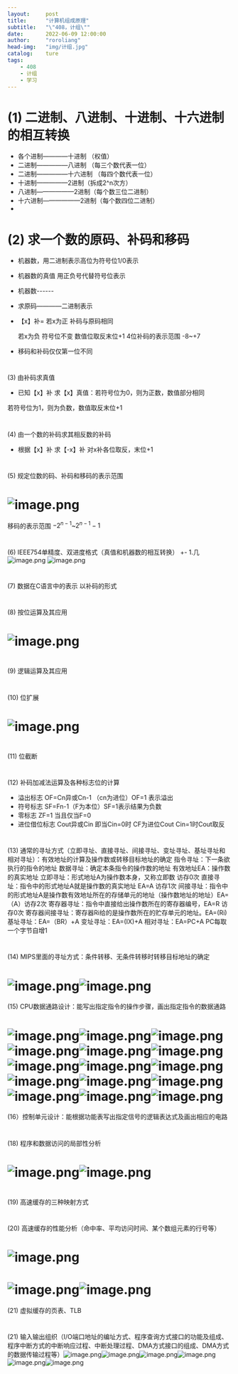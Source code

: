 ```yaml
---
layout:		post
title:		"计算机组成原理"
subtitle:	"\"408，计组\""
date:		2022-06-09 12:00:00
author:		"roroliang"
head-img:	"img/计组.jpg"
catalog:	ture
tags:
    - 408
    - 计组
    - 学习
---
```




# (1) 二进制、八进制、十进制、十六进制的相互转换

- 各个进制————十进制     （权值）
- 二进制—————八进制      （每三个数代表一位）
- 二进制—————十六进制     （每四个数代表一位）
- 十进制—————2进制（拆成2^n次方）
- 八进制——————2进制（每个数三位二进制）
- 十六进制——————2进制（每个数四位二进制）
- 
# (2) 求一个数的原码、补码和移码 

- 机器数，用二进制表示高位为符号位1/0表示
- 机器数的真值 用正负号代替符号位表示
- 机器数------
- 求原码————二进制表示
- 【x】补=    若x为正  补码与原码相同

   若x为负  符号位不变 数值位取反末位+1
4位补码的表示范围 -8~+7 

- 移码和补码仅仅第一位不同
# 
(3) 由补码求真值 

- 已知【x】补 求【x】真值：若符号位为0，则为正数，数值部分相同

 若符号位为1，则为负数，数值取反末位+1
# 
(4) 由一个数的补码求其相反数的补码 

- 根据【x】补 求【-x】补    对x补各位取反，末位+1
# 
(5) 规定位数的码、补码和移码的表示范围 
# ![image.png](https://cdn.nlark.com/yuque/0/2022/png/26728665/1654505331747-60ba7439-53f9-4d1a-87a1-4eead39bd3eb.png#clientId=u8b964cec-171f-4&crop=0&crop=0&crop=1&crop=1&from=paste&height=604&id=u367589f9&margin=%5Bobject%20Object%5D&name=image.png&originHeight=755&originWidth=1426&originalType=binary&ratio=1&rotation=0&showTitle=false&size=103191&status=done&style=none&taskId=u47b9c552-147e-4951-9049-804ce70f6da&title=&width=1140.8)
移码的表示范围 $-2^{n-1}$~$2^{n-1}-1$
# 
(6) IEEE754单精度、双进度格式（真值和机器数的相互转换） 
+- 1.几
![image.png](https://cdn.nlark.com/yuque/0/2022/png/26728665/1654507868767-45ad49a3-0cfb-4873-addf-b16cc46734d6.png#clientId=uee99c669-3f34-4&crop=0&crop=0&crop=1&crop=1&from=paste&height=234&id=u2dd1e03f&margin=%5Bobject%20Object%5D&name=image.png&originHeight=293&originWidth=1340&originalType=binary&ratio=1&rotation=0&showTitle=false&size=31827&status=done&style=none&taskId=u9c0d1620-4e8c-4635-8a8b-4c57c4fd2f0&title=&width=1072)
![image.png](https://cdn.nlark.com/yuque/0/2022/png/26728665/1654507938654-f1b864d1-3a2c-4e51-8f8d-a770d2fa3350.png#clientId=uee99c669-3f34-4&crop=0&crop=0&crop=1&crop=1&from=paste&height=86&id=u2828e944&margin=%5Bobject%20Object%5D&name=image.png&originHeight=107&originWidth=978&originalType=binary&ratio=1&rotation=0&showTitle=false&size=24758&status=done&style=none&taskId=uaed155e1-f922-4d37-b58d-cf737201ec1&title=&width=782.4)
# 
(7) 数据在C语言中的表示 
以补码的形式
# 
# 
(8) 按位运算及其应用 
# ![image.png](https://cdn.nlark.com/yuque/0/2022/png/26728665/1654512445835-9f18b643-7ef6-4f76-87c7-7bec0c8a8016.png#clientId=uee99c669-3f34-4&crop=0&crop=0&crop=1&crop=1&from=paste&height=458&id=ue907d031&margin=%5Bobject%20Object%5D&name=image.png&originHeight=572&originWidth=1502&originalType=binary&ratio=1&rotation=0&showTitle=false&size=240717&status=done&style=none&taskId=u215fa698-8cd0-4335-81de-39b8bdd4668&title=&width=1201.6)
# 
(9) 逻辑运算及其应用 
# 
(10) 位扩展 
# ![image.png](https://cdn.nlark.com/yuque/0/2022/png/26728665/1654512931071-18762aff-9aaa-40fd-acf2-5d84a5cdf8cb.png#clientId=u53b273ef-5de4-4&crop=0&crop=0&crop=1&crop=1&from=paste&height=578&id=u335990ac&margin=%5Bobject%20Object%5D&name=image.png&originHeight=722&originWidth=1458&originalType=binary&ratio=1&rotation=0&showTitle=false&size=297082&status=done&style=none&taskId=u6f2f9813-7f94-4adf-9941-1b8db26c202&title=&width=1166.4)
# 
(11) 位截断 
# 
# 
(12) 补码加减法运算及各种标志位的计算 

- 溢出标志   OF=Cn异或Cn-1 （cn为进位）OF=1  表示溢出
- 符号标志    SF=Fn-1（F为本位）SF=1表示结果为负数
- 零标志    ZF=1  当且仅当F=0   
- 进位借位标志   Cout异或Cin    即当Cin=0时 CF为进位Cout  Cin=1时Cout取反
# 
(13) 通常的寻址方式（立即寻址、直接寻址、间接寻址、变址寻址、基址寻址和相对寻址）：有效地址的计算及操作数或转移目标地址的确定 
指令寻址：下一条欲执行的指令的地址
数据寻址：确定本条指令的操作数的地址
有效地址EA：操作数的真实地址
立即寻址：形式地址A为操作数本身，又称立即数      访存0次
直接寻址：指令中的形式地址A就是操作数的真实地址  EA=A  访存1次
间接寻址：指令中的形式地址A是操作数有效地址所在的存储单元的地址（操作数地址的地址）EA=（A）访存2次
寄存器寻址：指令中直接给出操作数所在的寄存器编号，EA=R 访存0次
寄存器间接寻址：寄存器Ri给的是操作数所在的贮存单元的地址。EA=(Ri)
基址寻址：EA=（BR）+A
变址寻址：EA=(IX)+A
相对寻址：EA=PC+A   PC每取一个字节自增1

# 
(14) MIPS里面的寻址方式：条件转移、无条件转移时转移目标地址的确定 
# ![image.png](https://cdn.nlark.com/yuque/0/2022/png/26728665/1654586815321-03c2cb35-1713-4f11-ae2e-66abdc05bb03.png#clientId=ub33666c4-c442-4&crop=0&crop=0&crop=1&crop=1&from=paste&height=582&id=uc8a0823b&margin=%5Bobject%20Object%5D&name=image.png&originHeight=728&originWidth=1452&originalType=binary&ratio=1&rotation=0&showTitle=false&size=87051&status=done&style=none&taskId=u6cfcc32b-3fb4-44d1-a5d9-632bbf9440f&title=&width=1161.6)![image.png](https://cdn.nlark.com/yuque/0/2022/png/26728665/1654586880373-d0d55f18-4a6d-4172-8d4b-6a86d2e5f4c4.png#clientId=ub33666c4-c442-4&crop=0&crop=0&crop=1&crop=1&from=paste&height=431&id=u4a2a1dbb&margin=%5Bobject%20Object%5D&name=image.png&originHeight=539&originWidth=1372&originalType=binary&ratio=1&rotation=0&showTitle=false&size=57458&status=done&style=none&taskId=ua639eed3-9eb2-47df-80b4-bf8af6894cb&title=&width=1097.6)
(15) CPU数据通路设计：能写出指定指令的操作步骤，画出指定指令的数据通路 
# ![image.png](https://cdn.nlark.com/yuque/0/2022/png/26728665/1654588598964-a89cbd1c-5504-4523-8941-a71dde910615.png#clientId=ub33666c4-c442-4&crop=0&crop=0&crop=1&crop=1&from=paste&height=586&id=ub2221763&margin=%5Bobject%20Object%5D&name=image.png&originHeight=732&originWidth=1420&originalType=binary&ratio=1&rotation=0&showTitle=false&size=115477&status=done&style=none&taskId=ue5cb85fb-8012-4ff1-af69-5759f66189a&title=&width=1136)![image.png](https://cdn.nlark.com/yuque/0/2022/png/26728665/1654588636135-080875d3-9b4f-4df3-99c4-f57e1fd3ac8e.png#clientId=ub33666c4-c442-4&crop=0&crop=0&crop=1&crop=1&from=paste&height=647&id=ua35d0e91&margin=%5Bobject%20Object%5D&name=image.png&originHeight=809&originWidth=1419&originalType=binary&ratio=1&rotation=0&showTitle=false&size=175579&status=done&style=none&taskId=uf5d12ff0-f790-4c8d-a4af-3e9c64f5421&title=&width=1135.2)![image.png](https://cdn.nlark.com/yuque/0/2022/png/26728665/1654588697122-59c8764e-a51b-4d35-93ea-5ec6741efed3.png#clientId=ub33666c4-c442-4&crop=0&crop=0&crop=1&crop=1&from=paste&height=565&id=u4da1c6ac&margin=%5Bobject%20Object%5D&name=image.png&originHeight=706&originWidth=1471&originalType=binary&ratio=1&rotation=0&showTitle=false&size=144498&status=done&style=none&taskId=u6d01a86e-8881-4c73-91b5-493530ea667&title=&width=1176.8)![image.png](https://cdn.nlark.com/yuque/0/2022/png/26728665/1654588971553-92e92fe0-6282-4029-95fd-52bceaaa8239.png#clientId=ub33666c4-c442-4&crop=0&crop=0&crop=1&crop=1&from=paste&height=646&id=ue8536a83&margin=%5Bobject%20Object%5D&name=image.png&originHeight=807&originWidth=1346&originalType=binary&ratio=1&rotation=0&showTitle=false&size=157804&status=done&style=none&taskId=u759a994f-0b60-48c8-bcd0-5ec64a67311&title=&width=1076.8)![image.png](https://cdn.nlark.com/yuque/0/2022/png/26728665/1654597864653-908fd747-050c-4106-ae94-aa48c4fba9b8.png#clientId=ub33666c4-c442-4&crop=0&crop=0&crop=1&crop=1&from=paste&height=642&id=u3e53d922&margin=%5Bobject%20Object%5D&name=image.png&originHeight=802&originWidth=1364&originalType=binary&ratio=1&rotation=0&showTitle=false&size=170821&status=done&style=none&taskId=u069834a6-95e0-4600-8ad2-70eb4f6bc8b&title=&width=1091.2)![image.png](https://cdn.nlark.com/yuque/0/2022/png/26728665/1654597929280-7cfc7b74-780a-4c60-b4f8-91a5c830f1e1.png#clientId=ub33666c4-c442-4&crop=0&crop=0&crop=1&crop=1&from=paste&height=544&id=ua86d527f&margin=%5Bobject%20Object%5D&name=image.png&originHeight=680&originWidth=1138&originalType=binary&ratio=1&rotation=0&showTitle=false&size=118063&status=done&style=none&taskId=u1e79acef-cd72-4c41-824f-f3484d18777&title=&width=910.4)![image.png](https://cdn.nlark.com/yuque/0/2022/png/26728665/1654597953007-d291f95f-0852-4bc6-8624-5dea2d09b74c.png#clientId=ub33666c4-c442-4&crop=0&crop=0&crop=1&crop=1&from=paste&height=567&id=u6e089065&margin=%5Bobject%20Object%5D&name=image.png&originHeight=709&originWidth=1407&originalType=binary&ratio=1&rotation=0&showTitle=false&size=141644&status=done&style=none&taskId=udf6f66f4-33b1-4af7-b602-2d36fa1521b&title=&width=1125.6)![image.png](https://cdn.nlark.com/yuque/0/2022/png/26728665/1654597974624-2f727d24-bf8b-4484-9a78-bae0a4249a75.png#clientId=ub33666c4-c442-4&crop=0&crop=0&crop=1&crop=1&from=paste&height=585&id=u73018b12&margin=%5Bobject%20Object%5D&name=image.png&originHeight=731&originWidth=1296&originalType=binary&ratio=1&rotation=0&showTitle=false&size=118916&status=done&style=none&taskId=ub9c6b0b6-9d4b-479e-bb7d-2d2f6674187&title=&width=1036.8)![image.png](https://cdn.nlark.com/yuque/0/2022/png/26728665/1654597990458-fdad5723-ca05-4b10-bee8-1f2e837b4c4f.png#clientId=ub33666c4-c442-4&crop=0&crop=0&crop=1&crop=1&from=paste&height=637&id=ua3ff11f6&margin=%5Bobject%20Object%5D&name=image.png&originHeight=796&originWidth=1308&originalType=binary&ratio=1&rotation=0&showTitle=false&size=164066&status=done&style=none&taskId=u16378182-51dc-4299-a7ec-0f5fa6cfccb&title=&width=1046.4)![image.png](https://cdn.nlark.com/yuque/0/2022/png/26728665/1654598016900-9e693106-5d28-4cbd-a234-41d63201c679.png#clientId=ub33666c4-c442-4&crop=0&crop=0&crop=1&crop=1&from=paste&height=619&id=u1906a88b&margin=%5Bobject%20Object%5D&name=image.png&originHeight=774&originWidth=1390&originalType=binary&ratio=1&rotation=0&showTitle=false&size=130428&status=done&style=none&taskId=u84bf436c-f094-4e80-a60b-e6ef43b802e&title=&width=1112)![image.png](https://cdn.nlark.com/yuque/0/2022/png/26728665/1654598083111-51010723-80ce-41b3-a292-09df09cda0d3.png#clientId=ub33666c4-c442-4&crop=0&crop=0&crop=1&crop=1&from=paste&height=644&id=ud071fcb4&margin=%5Bobject%20Object%5D&name=image.png&originHeight=805&originWidth=1448&originalType=binary&ratio=1&rotation=0&showTitle=false&size=212069&status=done&style=none&taskId=u046de089-fb8f-4596-bbac-2db01eeb22c&title=&width=1158.4)![image.png](https://cdn.nlark.com/yuque/0/2022/png/26728665/1654598093580-920c05f6-c168-4b73-b601-35c8258dd397.png#clientId=ub33666c4-c442-4&crop=0&crop=0&crop=1&crop=1&from=paste&height=650&id=u64bf06b0&margin=%5Bobject%20Object%5D&name=image.png&originHeight=812&originWidth=1351&originalType=binary&ratio=1&rotation=0&showTitle=false&size=173421&status=done&style=none&taskId=u2353916d-eeb4-4fe0-a4eb-c126d93803f&title=&width=1080.8)![image.png](https://cdn.nlark.com/yuque/0/2022/png/26728665/1654598129216-5a2c26ea-8142-479b-a0e0-76233213ff27.png#clientId=ub33666c4-c442-4&crop=0&crop=0&crop=1&crop=1&from=paste&height=625&id=u2fa03d76&margin=%5Bobject%20Object%5D&name=image.png&originHeight=781&originWidth=1341&originalType=binary&ratio=1&rotation=0&showTitle=false&size=140658&status=done&style=none&taskId=u00dc4d5b-e09d-4ea0-b830-0d75c94402e&title=&width=1072.8)![image.png](https://cdn.nlark.com/yuque/0/2022/png/26728665/1654598144668-c8aab2ef-56ee-4ad4-ab8b-a9bc5210d418.png#clientId=ub33666c4-c442-4&crop=0&crop=0&crop=1&crop=1&from=paste&height=647&id=udae5ed79&margin=%5Bobject%20Object%5D&name=image.png&originHeight=809&originWidth=1313&originalType=binary&ratio=1&rotation=0&showTitle=false&size=192641&status=done&style=none&taskId=ucf7e35cc-d94d-4ab3-992f-bb8a9dffcef&title=&width=1050.4)![image.png](https://cdn.nlark.com/yuque/0/2022/png/26728665/1654598155234-039af4c5-e317-429c-bbf7-f9ecffbc876b.png#clientId=ub33666c4-c442-4&crop=0&crop=0&crop=1&crop=1&from=paste&height=641&id=uc0b94943&margin=%5Bobject%20Object%5D&name=image.png&originHeight=801&originWidth=1303&originalType=binary&ratio=1&rotation=0&showTitle=false&size=173694&status=done&style=none&taskId=u9b220aac-8552-4899-9127-b8d2987dd68&title=&width=1042.4)
(16）控制单元设计：能根据功能表写出指定信号的逻辑表达式及画出相应的电路
# 
(18) 程序和数据访问的局部性分析 
# ![image.png](https://cdn.nlark.com/yuque/0/2022/png/26728665/1654598948674-9adf0b99-9194-46be-82bc-0df6fc3aee71.png#clientId=ub33666c4-c442-4&crop=0&crop=0&crop=1&crop=1&from=paste&height=606&id=u2886453e&margin=%5Bobject%20Object%5D&name=image.png&originHeight=758&originWidth=1461&originalType=binary&ratio=1&rotation=0&showTitle=false&size=172685&status=done&style=none&taskId=ud76d4725-96ff-42e8-8a6b-a7979f5b683&title=&width=1168.8)![image.png](https://cdn.nlark.com/yuque/0/2022/png/26728665/1654598958941-e5c02e4e-80c0-476f-ac5a-496f247b8f12.png#clientId=ub33666c4-c442-4&crop=0&crop=0&crop=1&crop=1&from=paste&height=647&id=u58af2a49&margin=%5Bobject%20Object%5D&name=image.png&originHeight=809&originWidth=1506&originalType=binary&ratio=1&rotation=0&showTitle=false&size=183074&status=done&style=none&taskId=u72d01303-4e1d-47e3-8fa6-86122abdb8e&title=&width=1204.8)
# 
(19) 高速缓存的三种映射方式
# 
# 
(20) 高速缓存的性能分析（命中率、平均访问时间、某个数组元素的行号等）
# ![image.png](https://cdn.nlark.com/yuque/0/2022/png/26728665/1654600203754-9876d8e3-b9b8-424c-9109-7d36d03612cf.png#clientId=ub33666c4-c442-4&crop=0&crop=0&crop=1&crop=1&from=paste&height=124&id=u9c73832a&margin=%5Bobject%20Object%5D&name=image.png&originHeight=155&originWidth=1019&originalType=binary&ratio=1&rotation=0&showTitle=false&size=22386&status=done&style=none&taskId=uca7e68b3-6332-448d-97b2-78896314753&title=&width=815.2)
# ![image.png](https://cdn.nlark.com/yuque/0/2022/png/26728665/1653706588640-ce30bdb8-a7af-4f74-86ea-1e77fa90131e.png#clientId=uebe2c909-cb99-4&crop=0&crop=0&crop=1&crop=1&from=paste&height=126&id=uae25597d&margin=%5Bobject%20Object%5D&name=image.png&originHeight=158&originWidth=268&originalType=binary&ratio=1&rotation=0&showTitle=false&size=22649&status=done&style=none&taskId=u76323e61-7535-4a08-a975-a69f17acf9f&title=&width=214.4)![image.png](https://cdn.nlark.com/yuque/0/2022/png/26728665/1653706643404-975625be-b121-4c1a-8ff0-01982b938535.png#clientId=uebe2c909-cb99-4&crop=0&crop=0&crop=1&crop=1&from=paste&height=90&id=ud658b953&margin=%5Bobject%20Object%5D&name=image.png&originHeight=112&originWidth=242&originalType=binary&ratio=1&rotation=0&showTitle=false&size=16385&status=done&style=none&taskId=uc6770755-ce1d-40f8-8a71-afee6880bd7&title=&width=193.6)
(21) 虚拟缓存的页表、TLB 
# 
# 
(21) 输入输出组织（I/O端口地址的编址方式、程序查询方式接口的功能及组成、程序中断方式的中断响应过程、中断处理过程、DMA方式接口的组成、DMA方式的数据传输过程等）![image.png](https://cdn.nlark.com/yuque/0/2022/png/26728665/1654603242243-37c07ef2-afe0-4e02-93c8-d542e560a48b.png#clientId=u5db4bc24-b271-4&crop=0&crop=0&crop=1&crop=1&from=paste&height=614&id=u2c81fe51&margin=%5Bobject%20Object%5D&name=image.png&originHeight=768&originWidth=1492&originalType=binary&ratio=1&rotation=0&showTitle=false&size=209464&status=done&style=none&taskId=u5dce2379-12f3-4f5c-851e-733f96df4cf&title=&width=1193.6)![image.png](https://cdn.nlark.com/yuque/0/2022/png/26728665/1654650570187-f7af957f-5fd1-4424-a803-65fb8e987760.png#clientId=u8242ca23-1437-4&crop=0&crop=0&crop=1&crop=1&from=paste&height=593&id=ue3bec127&margin=%5Bobject%20Object%5D&name=image.png&originHeight=741&originWidth=1475&originalType=binary&ratio=1&rotation=0&showTitle=false&size=349544&status=done&style=none&taskId=u6cc7130e-754a-4abf-aff5-1ee9658163e&title=&width=1180)![image.png](https://cdn.nlark.com/yuque/0/2022/png/26728665/1654650626080-b843ff5b-7e01-4ac0-9939-d6f82e1f28ba.png#clientId=u8242ca23-1437-4&crop=0&crop=0&crop=1&crop=1&from=paste&height=180&id=u78ec903c&margin=%5Bobject%20Object%5D&name=image.png&originHeight=225&originWidth=951&originalType=binary&ratio=1&rotation=0&showTitle=false&size=71361&status=done&style=none&taskId=u179466ef-b020-4175-acdc-f8785372081&title=&width=760.8)![image.png](https://cdn.nlark.com/yuque/0/2022/png/26728665/1654650915602-3c1c1231-72d9-4f2a-abc1-9325ceed4910.png#clientId=u8242ca23-1437-4&crop=0&crop=0&crop=1&crop=1&from=paste&height=523&id=u17561ef0&margin=%5Bobject%20Object%5D&name=image.png&originHeight=654&originWidth=1474&originalType=binary&ratio=1&rotation=0&showTitle=false&size=227167&status=done&style=none&taskId=uc2eeb081-470f-411d-baf5-9a8d6a039f0&title=&width=1179.2)![image.png](https://cdn.nlark.com/yuque/0/2022/png/26728665/1654650933780-be79ee04-652a-4b0d-bd99-c7f6a0ca88d7.png#clientId=u8242ca23-1437-4&crop=0&crop=0&crop=1&crop=1&from=paste&height=621&id=u8e6a9f49&margin=%5Bobject%20Object%5D&name=image.png&originHeight=776&originWidth=1282&originalType=binary&ratio=1&rotation=0&showTitle=false&size=237525&status=done&style=none&taskId=u69e6aec5-de05-4447-bdb7-600cd7661d1&title=&width=1025.6)![image.png](https://cdn.nlark.com/yuque/0/2022/png/26728665/1654650989238-f3b5f2fd-0b11-47e6-8d95-41909e68ce9f.png#clientId=u8242ca23-1437-4&crop=0&crop=0&crop=1&crop=1&from=paste&height=640&id=u58490c38&margin=%5Bobject%20Object%5D&name=image.png&originHeight=800&originWidth=1468&originalType=binary&ratio=1&rotation=0&showTitle=false&size=334127&status=done&style=none&taskId=u5ec49b35-dae7-4c6b-bb43-8152ee1507c&title=&width=1174.4)
